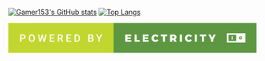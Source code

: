 [![Gamer153's GitHub stats](https://gh-rd-me-stats.gamer153.dev/api?username=Gamer153&theme=dark&count_private=true)](https://github.com/anuraghazra/github-readme-stats) [![Top Langs](https://gh-rd-me-stats.gamer153.dev/api/top-langs/?username=Gamer153&layout=compact&theme=dark&count_private=true&hide=c%2B%2B,c,swift,cmake&langs_count=6&exclude_repo=11erBallCardScanner)](https://github.com/Gamer153?tab=repositories)

[![forthebadge](https://raw.githubusercontent.com/BraveUX/for-the-badge/55b5a234c0fab935df5fb08365bc8fe9c37cf46b/src/images/badges/powered-by-electricity.svg)](https://github.com/BraveUX/for-the-badge)

